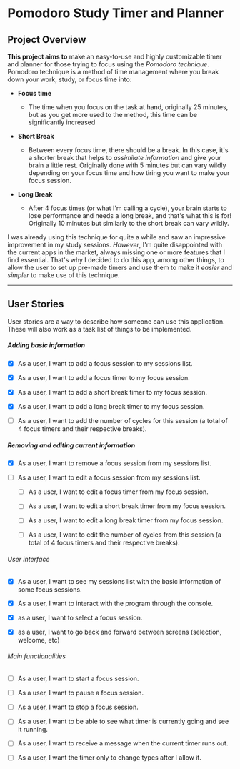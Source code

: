 # Pomodoro Study Timer and Planner

## Project Overview

 **This project aims to** make an easy-to-use and highly customizable timer and planner for those trying to focus using 
 the *Pomodoro technique*. Pomodoro technique is a method of time management where you break down your work, study, or 
 focus time into:

- **Focus time**
   - The time when you focus on the task at hand, originally 25 minutes, but as you get more used to the method, this time
   can be significantly increased
   
- **Short Break**
   -  Between every focus time, there should be a break. In this case, it's a shorter break that helps to *assimilate 
    information* and give your brain a little rest. Originally done with 5 minutes but can vary wildly depending on your 
    focus time and how tiring you want to make your focus session.
    
- **Long Break**
    - After 4 focus times (or what I'm calling a cycle), your brain starts to lose performance and needs a long break,
    and that's what this is for! Originally 10 minutes but similarly to the short break can vary wildly. 

 I was already using this technique for quite a while and saw an impressive improvement in my study sessions. *However*, 
 I'm quite disappointed with the current apps in the market, always missing one or more features that I find essential. 
 That's why I decided to do this app, among other things, to allow the user to set up pre-made timers and use them to 
 make it *easier* and *simpler* to make use of this technique.
 
 ---
 
## User Stories
User stories are a way to describe how someone can use this application. These will also work as a task list of things 
to be implemented.

##### Adding basic information
- [X] As a user, I want to add a focus session to my sessions list.

- [X] As a user, I want to add a focus timer to my focus session.
- [X] As a user, I want to add a short break timer to my focus session.
- [X] As a user, I want to add a long break timer to my focus session.
- [ ] As a user, I want to add the number of cycles for this session (a total of 4 focus timers and their respective 
breaks).

##### Removing and editing current information 
- [X] As a user, I want to remove a focus session from my sessions list.

- [ ] As a user, I want to edit a focus session from my sessions list.
    - [ ] As a user, I want to edit a focus timer from my focus session.
    
    - [ ] As a user, I want to edit a short break timer from my focus session.
    - [ ] As a user, I want to edit a long break timer from my focus session.
    - [ ] As a user, I want to edit the number of cycles from this session (a total of 4 focus timers and their respective 
    breaks).
    
###### User interface
- [X] As a user, I want to see my sessions list with the basic information of some focus sessions.

- [X] As a user, I want to interact with the program through the console.
- [X] as a user, I want to select a focus session.
- [X] as a user, I want to go back and forward between screens (selection, welcome, etc)

###### Main functionalities
- [ ] As a user, I want to start a focus session.

- [ ] As a user, I want to pause a focus session.
- [ ] As a user, I want to stop a focus session.
- [ ] As a user, I want to be able to see what timer is currently going and see it running.
- [ ] As a user, I want to receive a message when the current timer runs out.
- [ ] As a user, I want the timer only to change types after I allow it.
